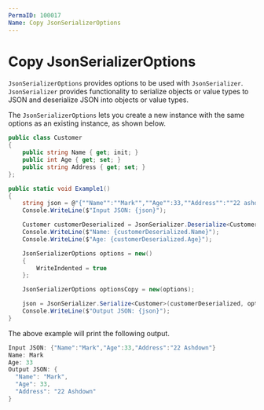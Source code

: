 ```yaml
---
PermaID: 100017
Name: Copy JsonSerializerOptions
---
```


# Copy JsonSerializerOptions

`JsonSerializerOptions` provides options to be used with `JsonSerializer`. `JsonSerializer` provides functionality to serialize objects or value types to JSON and deserialize JSON into objects or value types. 

The `JsonSerializerOptions` lets you create a new instance with the same options as an existing instance, as shown below.

```csharp
public class Customer
{
    public string Name { get; init; }
    public int Age { get; set; }
    public string Address { get; set; }
};

public static void Example1()
{
    string json = @"{""Name"":""Mark"",""Age"":33,""Address"":""22 ashdown""}";
    Console.WriteLine($"Input JSON: {json}");

    Customer customerDeserialized = JsonSerializer.Deserialize<Customer>(json);
    Console.WriteLine($"Name: {customerDeserialized.Name}");
    Console.WriteLine($"Age: {customerDeserialized.Age}");

    JsonSerializerOptions options = new()
    {
        WriteIndented = true
    };

    JsonSerializerOptions optionsCopy = new(options);

    json = JsonSerializer.Serialize<Customer>(customerDeserialized, optionsCopy);
    Console.WriteLine($"Output JSON: {json}");
}
```

The above example will print the following output.

```csharp
Input JSON: {"Name":"Mark","Age":33,"Address":"22 Ashdown"}
Name: Mark
Age: 33
Output JSON: {
  "Name": "Mark",
  "Age": 33,
  "Address": "22 Ashdown"
}
```
